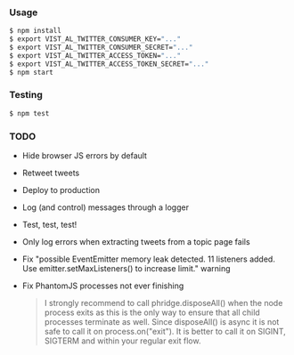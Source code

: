 ### Usage

```bash
$ npm install
$ export VIST_AL_TWITTER_CONSUMER_KEY="..."
$ export VIST_AL_TWITTER_CONSUMER_SECRET="..."
$ export VIST_AL_TWITTER_ACCESS_TOKEN="..."
$ export VIST_AL_TWITTER_ACCESS_TOKEN_SECRET="..."
$ npm start
```

### Testing

```bash
$ npm test
```

### TODO

- Hide browser JS errors by default
- Retweet tweets
- Deploy to production
- Log (and control) messages through a logger
- Test, test, test!
- Only log errors when extracting tweets from a topic page fails
- Fix "possible EventEmitter memory leak detected. 11 listeners added. Use emitter.setMaxListeners() 
  to increase limit." warning
- Fix PhantomJS processes not ever finishing

  > I strongly recommend to call phridge.disposeAll() when the node process exits as this is the only way to ensure that all child processes terminate as well. Since disposeAll() is async it is not safe to call it on process.on("exit"). It is better to call it on SIGINT, SIGTERM and within your regular exit flow.